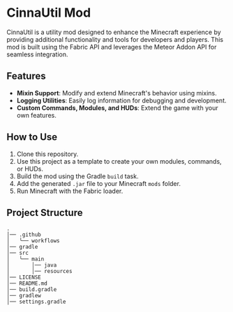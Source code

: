 # CinnaUtil Mod

CinnaUtil is a utility mod designed to enhance the Minecraft experience by providing additional functionality and tools for developers and players. This mod is built using the Fabric API and leverages the Meteor Addon API for seamless integration.

## Features

- **Mixin Support**: Modify and extend Minecraft's behavior using mixins.
- **Logging Utilities**: Easily log information for debugging and development.
- **Custom Commands, Modules, and HUDs**: Extend the game with your own features.

## How to Use

1. Clone this repository.
2. Use this project as a template to create your own modules, commands, or HUDs.
3. Build the mod using the Gradle `build` task.
4. Add the generated `.jar` file to your Minecraft `mods` folder.
5. Run Minecraft with the Fabric loader.

## Project Structure

```text
.
│── .github
│   ╰── workflows
│── gradle
│── src
│   ╰── main
│       │── java
│       │── resources
│── LICENSE
│── README.md
│── build.gradle
│── gradlew
│── settings.gradle
